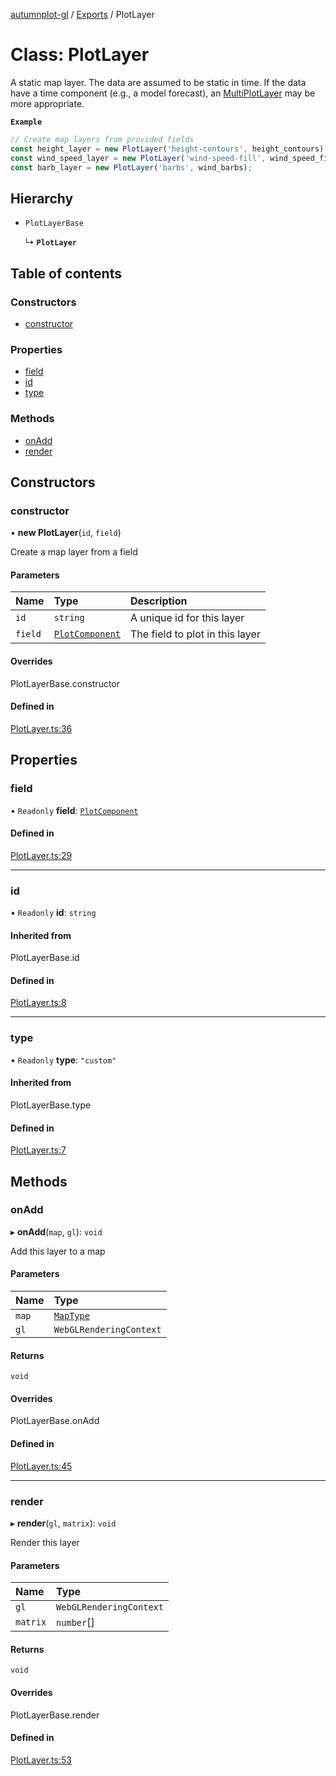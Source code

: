 [autumnplot-gl](../README.md) / [Exports](../modules.md) / PlotLayer

# Class: PlotLayer

A static map layer. The data are assumed to be static in time. If the data have a time component (e.g., a model forecast), an [MultiPlotLayer](MultiPlotLayer.md) 
may be more appropriate.

**`Example`**

```ts
// Create map layers from provided fields
const height_layer = new PlotLayer('height-contours', height_contours);
const wind_speed_layer = new PlotLayer('wind-speed-fill', wind_speed_fill);
const barb_layer = new PlotLayer('barbs', wind_barbs);
```

## Hierarchy

- `PlotLayerBase`

  ↳ **`PlotLayer`**

## Table of contents

### Constructors

- [constructor](PlotLayer.md#constructor)

### Properties

- [field](PlotLayer.md#field)
- [id](PlotLayer.md#id)
- [type](PlotLayer.md#type)

### Methods

- [onAdd](PlotLayer.md#onadd)
- [render](PlotLayer.md#render)

## Constructors

### constructor

• **new PlotLayer**(`id`, `field`)

Create a map layer from a field

#### Parameters

| Name | Type | Description |
| :------ | :------ | :------ |
| `id` | `string` | A unique id for this layer |
| `field` | [`PlotComponent`](PlotComponent.md) | The field to plot in this layer |

#### Overrides

PlotLayerBase.constructor

#### Defined in

[PlotLayer.ts:36](https://github.com/tsupinie/autumnplot-gl/blob/749eabd/src/PlotLayer.ts#L36)

## Properties

### field

• `Readonly` **field**: [`PlotComponent`](PlotComponent.md)

#### Defined in

[PlotLayer.ts:29](https://github.com/tsupinie/autumnplot-gl/blob/749eabd/src/PlotLayer.ts#L29)

___

### id

• `Readonly` **id**: `string`

#### Inherited from

PlotLayerBase.id

#### Defined in

[PlotLayer.ts:8](https://github.com/tsupinie/autumnplot-gl/blob/749eabd/src/PlotLayer.ts#L8)

___

### type

• `Readonly` **type**: ``"custom"``

#### Inherited from

PlotLayerBase.type

#### Defined in

[PlotLayer.ts:7](https://github.com/tsupinie/autumnplot-gl/blob/749eabd/src/PlotLayer.ts#L7)

## Methods

### onAdd

▸ **onAdd**(`map`, `gl`): `void`

Add this layer to a map

#### Parameters

| Name | Type |
| :------ | :------ |
| `map` | [`MapType`](../modules.md#maptype) |
| `gl` | `WebGLRenderingContext` |

#### Returns

`void`

#### Overrides

PlotLayerBase.onAdd

#### Defined in

[PlotLayer.ts:45](https://github.com/tsupinie/autumnplot-gl/blob/749eabd/src/PlotLayer.ts#L45)

___

### render

▸ **render**(`gl`, `matrix`): `void`

Render this layer

#### Parameters

| Name | Type |
| :------ | :------ |
| `gl` | `WebGLRenderingContext` |
| `matrix` | `number`[] |

#### Returns

`void`

#### Overrides

PlotLayerBase.render

#### Defined in

[PlotLayer.ts:53](https://github.com/tsupinie/autumnplot-gl/blob/749eabd/src/PlotLayer.ts#L53)
